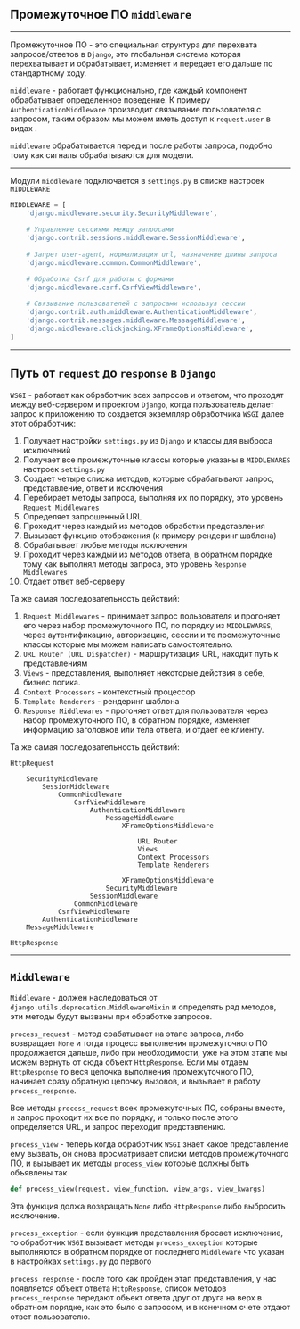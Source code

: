 Промежуточное ПО `middleware`
---
---
Промежуточное ПО - это специальная структура для перехвата запросов/ответов в
`Django`, это глобальная система которая перехватывает и обрабатывает, изменяет 
и передает его дальше по стандартному ходу.

`middleware` - работает функционально, где каждый компонент 
обрабатывает определенное поведение. К примеру `AuthenticationMiddleware`
производит связывание пользователя с запросом, таким образом мы можем иметь
доступ к `request.user` в видах .

`middleware` обрабатывается перед и после работы запроса, подобно тому как
сигналы обрабатываются для модели.

---

Модули `middleware` подключается в `settings.py` в списке настроек `MIDDLEWARE`

```python
MIDDLEWARE = [
    'django.middleware.security.SecurityMiddleware',
    
    # Управление сессиями между запросами
    'django.contrib.sessions.middleware.SessionMiddleware',
    
    # Запрет user-agent, нормализация url, назначение длины запроса
    'django.middleware.common.CommonMiddleware',

    # Обработка Csrf для работы с формами 
    'django.middleware.csrf.CsrfViewMiddleware',
    
    # Связывание пользователей с запросами используя сессии
    'django.contrib.auth.middleware.AuthenticationMiddleware',
    'django.contrib.messages.middleware.MessageMiddleware',
    'django.middleware.clickjacking.XFrameOptionsMiddleware',
]
```

---
Путь от `request` до `response` в `Django`
---

`WSGI` - работает как обработчик всех запросов и ответом, что проходят между
веб-сервером и проектом `Django`, когда пользователь делает запрос к приложению
то создается экземпляр обработчика `WSGI` далее этот обработчик:

1. Получает настройки `settings.py` из `Django` и классы для выброса исключений
2. Получает все промежуточные классы которые указаны в `MIDDLEWARES` настроек
`settings.py`
3. Создает четыре списка методов, которые обрабатывают запрос, представление,
ответ и исключения
4. Перебирает методы запроса, выполняя их по порядку, это уровень `Request Middlewares`
5. Определяет запрошенный URL
6. Проходит через каждый из методов обработки представления
7. Вызывает функцию отображения (к примеру рендеринг шаблона)
8. Обрабатывает любые методы исключения
9. Проходит через каждый из методов ответа, в обратном порядке тому как выполнял
методы запроса, это уровень `Response Middlewares`
10. Отдает ответ веб-серверу

Та же самая последовательность действий:

1. `Request Middlewares` - принимает запрос пользователя и прогоняет его через набор
промежуточного ПО, по порядку из `MIDDLEWARES`, через аутентификацию, авторизацию,
сессии и те промежуточные классы которые мы можем написать самостоятельно. 
2. `URL Router (URL Dispatcher)` - маршрутизация URL, находит путь к представлениям
3. `Views` - представления, выполняет некоторые действия в себе, бизнес логика.
4. `Context Processors` - контекстный процессор
5. `Template Renderers` - рендеринг шаблона
6. `Response Middlewares` - прогоняет ответ для пользователя через набор промежуточного
ПО, в обратном порядке, изменяет информацию заголовков или тела ответа, и отдает
ее клиенту.

Та же самая последовательность действий:

    HttpRequest
        
        SecurityMiddleware
            SessionMiddleware
                CommonMiddleware
                    CsrfViewMiddleware
                        AuthenticationMiddleware
                            MessageMiddleware
                                XFrameOptionsMiddleware

                                    URL Router
                                    Views
                                    Context Processors
                                    Template Renderers

                                XFrameOptionsMiddleware
                            SecurityMiddleware
                        SessionMiddleware
                    CommonMiddleware
                CsrfViewMiddleware
            AuthenticationMiddleware
        MessageMiddleware

    HttpResponse

---
`Middleware`
---
`Middleware` - должен наследоваться от `django.utils.deprecation.MiddlewareMixin`
и определять ряд методов, эти методы будут вызваны при обработке запросов.

`process_request` - метод срабатывает на этапе запроса, либо возвращает `None` и 
тогда процесс выполнения промежуточного ПО продолжается дальше, либо при 
необходимости, уже на этом этапе мы можем вернуть от сюда объект `HttpResponse`.
Если мы отдаем `HttpResponse` то веся цепочка выполнения промежуточного ПО,
начинает сразу обратную цепочку вызовов, и вызывает в работу `process_response`.

Все методы `process_request` всех промежуточных ПО, собраны вместе, и запрос проходит 
их все по порядку, и только после этого определяется URL, и запрос переходит 
представлению.

`process_view` - теперь когда обработчик `WSGI` знает какое представление ему 
вызвать, он снова просматривает списки методов промежуточного ПО, и вызывает 
их методы `process_view` которые должны быть объявлены так

```python
def process_view(request, view_function, view_args, view_kwargs)
```

Эта функция должа возвращать `None` либо `HttpResponse` либо выбросить
исключение.

`process_exception` - если функция представления бросает исключение, то 
обработчик `WSGI` вызывает методы `process_exception` которые выполняются 
в обратном порядке от последнего `Middleware` что указан в настройках `settings.py`
до первого

`process_response` - после того как пройден этап представления, у нас появляется 
объект ответа `HttpResponse`, список методов `process_response` передают 
объект ответа друг от друга на верх в обратном порядке, как это было с запросом,
и в конечном счете отдают ответ пользователю.
